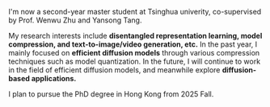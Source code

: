 I'm now a second-year master student at Tsinghua univerity, co-supervised by Prof. Wenwu Zhu and Yansong Tang. 


My research interests include **disentangled representation learning, model compression, and text-to-image/video generation, etc.** In the past year, I mainly focused on **efficient diffusion models** through various compression techniques such as model quantization. In the future, I will continue to work in the field of efficient diffusion models, and meanwhile explore **diffusion-based applications.**

I plan to pursue the PhD degree in Hong Kong from 2025 Fall.